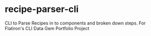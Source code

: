 # recipe-parser-cli
CLI to Parse Recipes in to components and broken down steps. For Flatiron's CLI Data Gem Portfolio Project
